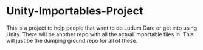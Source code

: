 # Unity-Importables-Project

This is a project to help people that want to do Ludum Dare or get into using Unity. There will be another repo with all the actual importable files in. This will just be the dumping ground repo for all of these.

